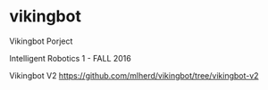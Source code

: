 # vikingbot

Vikingbot Porject 

Intelligent Robotics 1 - FALL 2016

Vikingbot V2
https://github.com/mlherd/vikingbot/tree/vikingbot-v2
